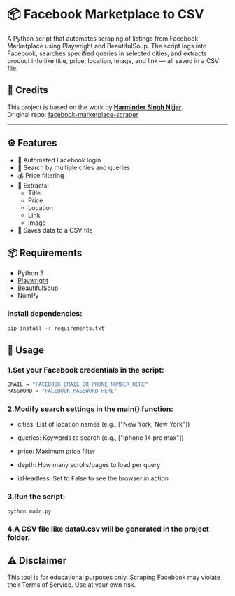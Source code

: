 # 📦 Facebook Marketplace to CSV

A Python script that automates scraping of listings from Facebook Marketplace using Playwright and BeautifulSoup. The script logs into Facebook, searches specified queries in selected cities, and extracts product info like title, price, location, image, and link — all saved in a CSV file.

## 🙏 Credits

This project is based on the work by **[Harminder Singh Nijjar](https://github.com/passivebot)**.  
Original repo: [facebook-marketplace-scraper](https://github.com/passivebot/facebook-marketplace-scraper)

---

## ⚙️ Features

- 🔐 Automated Facebook login
- 🔎 Search by multiple cities and queries
- 💰 Price filtering
- 📄 Extracts:
  - Title
  - Price
  - Location
  - Link
  - Image
- 📁 Saves data to a CSV file

## 📦 Requirements

- Python 3
- [Playwright](https://playwright.dev/python/)
- [BeautifulSoup](https://pypi.org/project/beautifulsoup4/)
- NumPy

### Install dependencies:

```bash
pip install -r requirements.txt
```

## 🧠 Usage
### 1.Set your Facebook credentials in the script:

```bash
EMAIL = "FACEBOOK_EMAIL_OR_PHONE_NUMBER_HERE"
PASSWORD = "FACEBOOK_PASSWORD_HERE"
```
### 2.Modify search settings in the main() function:
- cities: List of location names (e.g., ["New York, New York"])

- queries: Keywords to search (e.g., ["iphone 14 pro max"])

- price: Maximum price filter

- depth: How many scrolls/pages to load per query

- isHeadless: Set to False to see the browser in action

### 3.Run the script:

```bash
python main.py
```

### 4.A CSV file like data0.csv will be generated in the project folder.

## ⚠️ Disclaimer
This tool is for educational purposes only.
Scraping Facebook may violate their Terms of Service.
Use at your own risk.
